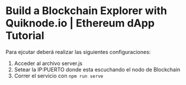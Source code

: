 # Build a Blockchain Explorer with Quiknode.io | Ethereum dApp Tutorial

Para ejcutar deberá realizar las siguientes configuraciones:

1. Acceder al archivo server.js
2. Setear la IP:PUERTO donde esta escuchando el nodo de Blockchain
3. Correr el servicio con 
```npm run serve```
